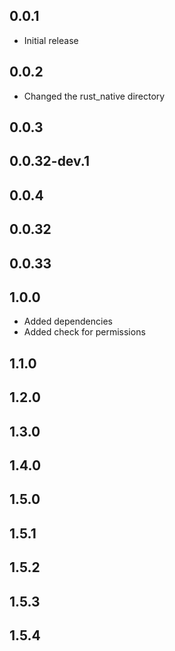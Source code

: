 ## 0.0.1
* Initial release

## 0.0.2
* Changed the rust_native directory
## 0.0.3
## 0.0.32-dev.1
## 0.0.4
## 0.0.32
## 0.0.33
## 1.0.0
* Added dependencies
* Added check for permissions
## 1.1.0
## 1.2.0
## 1.3.0
## 1.4.0
## 1.5.0
## 1.5.1
## 1.5.2
## 1.5.3
## 1.5.4
